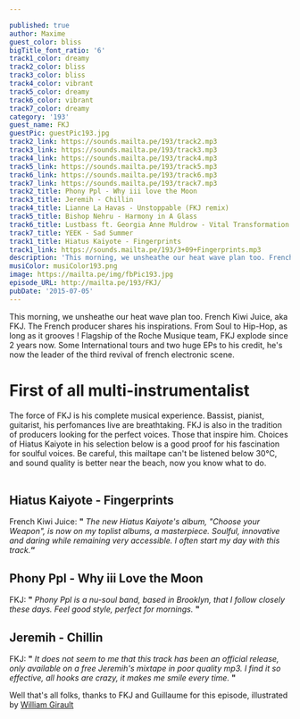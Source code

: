 ```yaml
---

published: true
author: Maxime
guest_color: bliss
bigTitle_font_ratio: '6'
track1_color: dreamy
track2_color: bliss
track3_color: bliss
track4_color: vibrant
track5_color: dreamy
track6_color: vibrant
track7_color: dreamy
category: '193'
guest_name: FKJ
guestPic: guestPic193.jpg
track2_link: https://sounds.mailta.pe/193/track2.mp3
track3_link: https://sounds.mailta.pe/193/track3.mp3
track4_link: https://sounds.mailta.pe/193/track4.mp3
track5_link: https://sounds.mailta.pe/193/track5.mp3
track6_link: https://sounds.mailta.pe/193/track6.mp3
track7_link: https://sounds.mailta.pe/193/track7.mp3
track2_title: Phony Ppl - Why iii love the Moon
track3_title: Jeremih - Chillin
track4_title: Lianne La Havas - Unstoppable (FKJ remix)
track5_title: Bishop Nehru - Harmony in A Glass
track6_title: Lustbass ft. Georgia Anne Muldrow - Vital Transformation
track7_title: YEEK - Sad Summer
track1_title: Hiatus Kaiyote - Fingerprints
track1_link: https://sounds.mailta.pe/193/3+09+Fingerprints.mp3
description: 'This morning, we unsheathe our heat wave plan too. French Kiwi Juice, aka FKJ. The French producer shares his inspirations. From Soul to Hip-Hop, as long as it grooves ! Flagship of the Roche Musique team, FKJ explode since 2 years now. Some International tours and two huge EPs to his credit, he''s now the leader of the third revival of french electronic scene. '
musiColor: musiColor193.png
image: https://mailta.pe/img/fbPic193.jpg
episode_URL: http://mailta.pe/193/FKJ/
pubDate: '2015-07-05'
---
```






This morning, we unsheathe our heat wave plan too. French Kiwi Juice, aka FKJ. The French producer shares his inspirations. From Soul to Hip-Hop, as long as it grooves ! Flagship of the Roche Musique team, FKJ explode since 2 years now. Some International tours and two huge EPs to his credit, he's now the leader of the third revival of french electronic scene. 


# First of all multi-instrumentalist 
The force of FKJ is his complete musical experience. Bassist, pianist, guitarist, his perfomances live are breathtaking. FKJ is also in the tradition of producers looking for the perfect voices. Those that inspire him. Choices of Hiatus Kaiyote in his selection below is a good proof for his fascination for soulful voices. Be careful, this mailtape can't be listened below 30°C, and sound quality is better near the beach, now you know what to do. 
<br>
<br>


## Hiatus Kaiyote - Fingerprints
French Kiwi Juice: **"** _The new Hiatus Kaiyote's album, "Choose your Weapon", is now on my toplist albums, a masterpiece. Soulful, innovative and daring while remaining very accessible. I often start my day with this track._**“**

## Phony Ppl - Why iii Love the Moon
FKJ: **"** _Phony Ppl is a nu-soul band, based in Brooklyn, that I follow closely these days. Feel good style, perfect for mornings._ **"** 

## Jeremih - Chillin 
FKJ: **"** _It does not seem to me that this track has been an official release, only available on a free Jeremih's mixtape in poor quality mp3. I find it so effective, all hooks are crazy, it makes me smile every time._ **"** 

 

Well that's all folks, thanks to FKJ and Guillaume for this episode, illustrated by [William Girault](https://www.facebook.com/Wllgr?fref=ts)


